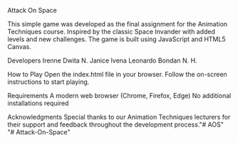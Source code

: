 Attack On Space

This simple game was developed as the final assignment for the Animation Techniques course. Inspired by the classic Space Invander with added levels and new challenges. The game is built using JavaScript and HTML5 Canvas.

Developers
Irenne Dwita N.
Janice Ivena
Leonardo Bondan N. H.


How to Play
Open the index.html file in your browser.
Follow the on-screen instructions to start playing.

Requirements
A modern web browser (Chrome, Firefox, Edge)
No additional installations required

Acknowledgments
Special thanks to our Animation Techniques lecturers for their support and feedback throughout the development process."# AOS" 
"# Attack-On-Space" 
